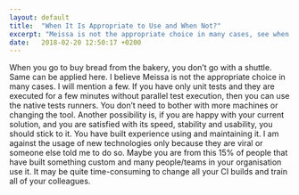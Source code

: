 ```yaml
---
layout: default
title:  "When It Is Appropriate to Use and When Not?"
excerpt: "Meissa is not the appropriate choice in many cases, see when it is not a good idea to use it."
date:   2018-02-20 12:50:17 +0200
---
```

When you go to buy bread from the bakery, you don’t go with a shuttle. Same can be applied here. I believe Meissa is not the appropriate choice in many cases. I will mention a few. 
If you have only unit tests and they are executed for a few minutes without parallel test execution, then you can use the native tests runners. You don’t need to bother with more machines or changing the tool. 
Another possibility is, if you are happy with your current solution, and you are satisfied with its speed, stability and usability, you should stick to it. You have built experience using and maintaining it. I am against the usage of new technologies only because they are viral or someone else told me to do so. 
Maybe you are from this 15% of people that have built something custom and many people/teams in your organisation use it. It may be quite time-consuming to change all your CI builds and train all of your colleagues. 
